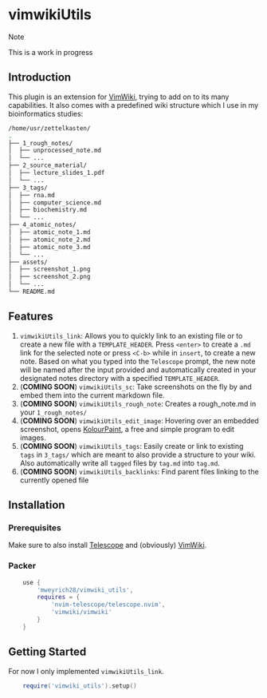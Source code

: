 # vimwikiUtils
> [!NOTE] 
> This is a work in progress

## Introduction
This plugin is an extension for [VimWiki](https://github.com/vimwiki/vimwiki), trying to add on to its many
capabilities. It also comes with a predefined wiki structure which I use in my bioinformatics studies:
```bash
/home/usr/zettelkasten/
.
├── 1_rough_notes/
│  ├── unprocessed_note.md
│  └── ...
├── 2_source_material/
│  ├── lecture_slides_1.pdf
│  └── ...
├── 3_tags/
│  ├── rna.md
│  ├── computer_science.md
│  ├── biochemistry.md
│  └── ...
├── 4_atomic_notes/
│  ├── atomic_note_1.md
│  ├── atomic_note_2.md
│  ├── atomic_note_3.md
│  └── ...
├── assets/
│  ├── screenshot_1.png
│  ├── screenshot_2.png
│  └── ...
└── README.md
```

## Features

1. `vimwikiUtils_link`: Allows you to quickly link to an existing file or to create a new file with a `TEMPLATE_HEADER`. 
   Press `<enter>` to create a `.md` link for the selected note or press `<C-b>` while in `insert`, to create a new note. 
   Based on what you typed into the `Telescope` prompt, the new note will be named after the input provided and automatically 
   created in your designated notes directory with a specified `TEMPLATE_HEADER`.
2. (**COMING SOON**) `vimwikiUtils_sc`: Take screenshots on the fly by and embed them into the current markdown file. 
3. (**COMING SOON**) `vimwikiUtils_rough_note`: Creates a rough_note.md in your `1_rough_notes/`
4. (**COMING SOON**) `vimwikiUtils_edit_image`: Hovering over an embedded screenshot, opens [KolourPaint](https://apps.kde.org/kolourpaint/), a free 
   and simple program to edit images.
5. (**COMING SOON**) `vimwikiUtils_tags`: Easily create or link to existing `tags` in `3_tags/` which are meant to also 
   provide a structure to your wiki. Also automatically write all `tagged` files by `tag.md` into `tag.md`.
6. (**COMING SOON**) `vimwikiUtils_backlinks`: Find parent files linking to the currently opened file

## Installation
### Prerequisites
Make sure to also install [Telescope](https://github.com/nvim-telescope/telescope.nvim) and (obviously) [VimWiki](https://github.com/vimwiki/vimwiki).

### Packer
```lua
    use {
        'mweyrich28/vimwiki_utils',
        requires = {
            'nvim-telescope/telescope.nvim',
            'vimwiki/vimwiki'
        }
    }
```

## Getting Started
For now I only implemented `vimwikiUtils_link`.
```lua
    require('vimwiki_utils').setup()
```
